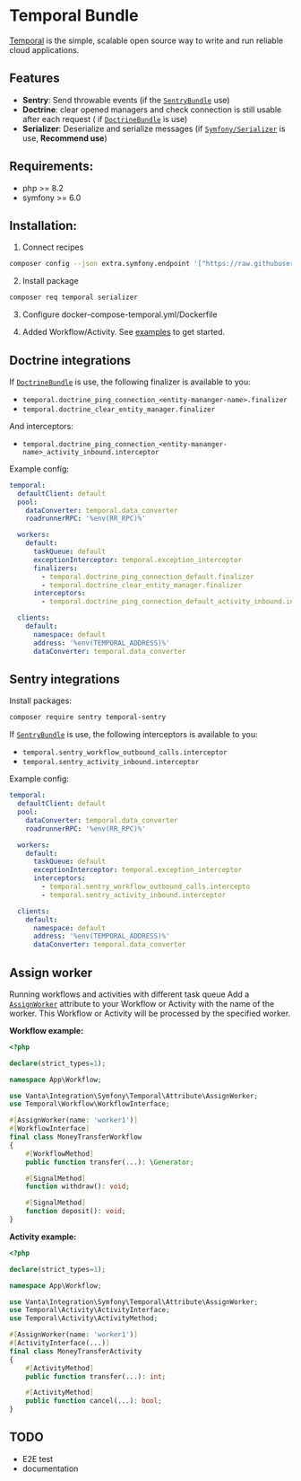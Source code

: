 # Temporal Bundle

[Temporal](https://temporal.io/) is the simple, scalable open source way to write and run reliable cloud applications.

## Features

- **Sentry**: Send throwable events (if the [`SentryBundle`](https://github.com/getsentry/sentry-symfony) use)
- **Doctrine**: clear opened managers and check connection is still usable after each request (
  if [`DoctrineBundle`](https://github.com/doctrine/DoctrineBundle) is use)
- **Serializer**: Deserialize and serialize messages (if [`Symfony/Serializer`](https://github.com/symfony/serializer)
  is use, **Recommend use**)

## Requirements:

- php >= 8.2
- symfony >= 6.0

## Installation:

1. Connect recipes

```bash
composer config --json extra.symfony.endpoint '["https://raw.githubusercontent.com/VantaFinance/temporal-bundle/main/.recipie/index.json", "flex://defaults"]' 
```

2. Install package

```bash
composer req temporal serializer
```

3. Configure docker-compose-temporal.yml/Dockerfile

4. Added Workflow/Activity. See [examples](https://github.com/temporalio/samples-php) to get started.

## Doctrine integrations

If [`DoctrineBundle`](https://github.com/doctrine/DoctrineBundle) is use, the following finalizer is available to you:

- `temporal.doctrine_ping_connection_<entity-mananger-name>.finalizer`
- `temporal.doctrine_clear_entity_manager.finalizer`


And interceptors: 
- `temporal.doctrine_ping_connection_<entity-mananger-name>_activity_inbound.interceptor`


Example config:

```yaml
temporal:
  defaultClient: default
  pool:
    dataConverter: temporal.data_converter
    roadrunnerRPC: '%env(RR_RPC)%'

  workers:
    default:
      taskQueue: default
      exceptionInterceptor: temporal.exception_interceptor
      finalizers: 
        - temporal.doctrine_ping_connection_default.finalizer
        - temporal.doctrine_clear_entity_manager.finalizer
      interceptors:
        - temporal.doctrine_ping_connection_default_activity_inbound.interceptor

  clients:
    default:
      namespace: default
      address: '%env(TEMPORAL_ADDRESS)%'
      dataConverter: temporal.data_converter
```




## Sentry integrations

Install packages:

```bash
composer require sentry temporal-sentry
```

If [`SentryBundle`](https://github.com/getsentry/sentry-symfony) is use, the following interceptors is available to you:

- `temporal.sentry_workflow_outbound_calls.interceptor`
- `temporal.sentry_activity_inbound.interceptor`




Example config:

```yaml
temporal:
  defaultClient: default
  pool:
    dataConverter: temporal.data_converter
    roadrunnerRPC: '%env(RR_RPC)%'

  workers:
    default:
      taskQueue: default
      exceptionInterceptor: temporal.exception_interceptor
      interceptors:
        - temporal.sentry_workflow_outbound_calls.intercepto
        - temporal.sentry_activity_inbound.interceptor

  clients:
    default:
      namespace: default
      address: '%env(TEMPORAL_ADDRESS)%'
      dataConverter: temporal.data_converter
```







## Assign worker

Running workflows and activities with different task queue
Add a [`AssignWorker`](src/Attribute/AssignWorker.php) attribute to your Workflow or Activity with the name of the
worker. This Workflow or Activity will be processed by the specified worker.

**Workflow example:**

```php
<?php

declare(strict_types=1);

namespace App\Workflow;

use Vanta\Integration\Symfony\Temporal\Attribute\AssignWorker;
use Temporal\Workflow\WorkflowInterface;

#[AssignWorker(name: 'worker1')]
#[WorkflowInterface]
final class MoneyTransferWorkflow
{
    #[WorkflowMethod]
    public function transfer(...): \Generator;

    #[SignalMethod]
    function withdraw(): void;

    #[SignalMethod]
    function deposit(): void;
}
```

**Activity example:**

```php
<?php

declare(strict_types=1);

namespace App\Workflow;

use Vanta\Integration\Symfony\Temporal\Attribute\AssignWorker;
use Temporal\Activity\ActivityInterface;
use Temporal\Activity\ActivityMethod;

#[AssignWorker(name: 'worker1')]
#[ActivityInterface(...)]
final class MoneyTransferActivity
{
    #[ActivityMethod]
    public function transfer(...): int;

    #[ActivityMethod]
    public function cancel(...): bool;
}
```

## TODO

- E2E test
- documentation
